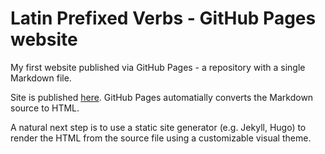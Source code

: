 # Latin Prefixed Verbs - GitHub Pages website

My first website published via GitHub Pages - a repository with a single Markdown file.

Site is published [here](https://jnfischer.github.io/latin-prefixed-verbs/prefixedverbs.html). GitHub Pages automatially converts the Markdown source to HTML.

A natural next step is to use a static site generator (e.g. Jekyll, Hugo) to render the HTML from the source file using a customizable visual theme.
